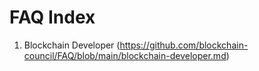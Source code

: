 # FAQ Index

1. Blockchain Developer (https://github.com/blockchain-council/FAQ/blob/main/blockchain-developer.md)
